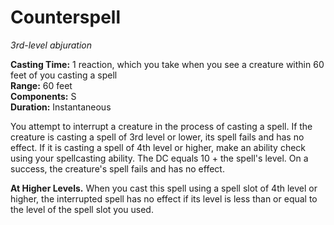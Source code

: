 # Counterspell 
_3rd-level abjuration_ 

**Casting Time:** 1 reaction, which you take when you see a creature within 60 feet of you casting a spell    
**Range:** 60 feet    
**Components:** S    
**Duration:** Instantaneous 

You attempt to interrupt a creature in the process of casting a spell. If the creature is casting a spell of 3rd level or lower, its spell fails and has no effect. If it is casting a spell of 4th level or higher, make an ability check using your spellcasting ability. The DC equals 10 + the spell's level. On a success, the creature's spell fails and has no effect. 

**At Higher Levels.** When you cast this spell using a spell slot of 4th level or higher, the interrupted spell has no effect if its level is less than or equal to the level of the spell slot you used.
